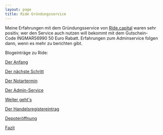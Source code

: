 ```yaml
---
layout: page
title: Ride Gründungsservice
---
```


Meine Erfahrungen mit dem Gründungsservice von <a href="https://ride.capital">Ride.capital</a> waren sehr positiv, wer den Service auch nutzen will bekommt mit dem Gutschein-Code INGMAR56990 50 Euro Rabatt. 
Erfahrungen zum Adminservice folgen dann, wenn es mehr zu berichten gibt.

Blogeinträge zu Ride:

<a href="https://blog.kapitalturbo.com/2021/03/01/der-anfang/">Der Anfang</a>

<a href="https://blog.kapitalturbo.com/2021/03/06/der-naechste-schritt/">Der nächste Schritt</a>

<a href="https://blog.kapitalturbo.com/2021/03/25/Der-Notartermin/">Der Notartermin</a>

<a href="https://blog.kapitalturbo.com/2021/04/07/admin-service/">Der Admin-Service</a>

<a href="https://blog.kapitalturbo.com/2021/04/23/Weiter-Gehts/">Weiter geht's</a>

<a href="https://blog.kapitalturbo.com/2021/05/03/Handelsregister/">Der Handelsregistereintrag</a>

<a href="https://blog.kapitalturbo.com/2021/05/22/Depoter%C3%B6ffnung/">Depoteröffnung</a>

<a href="https://blog.kapitalturbo.com/2021/05/28/Fazit/">Fazit</a>

